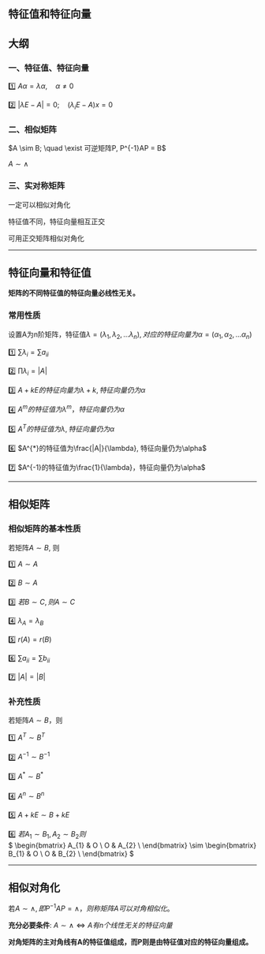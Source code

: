 ## 特征值和特征向量


## 大纲
### 一、特征值、特征向量
:one: $A\alpha = \lambda\alpha, \quad \alpha \ne 0$

:two: $|\lambda E - A| = 0; \quad (\lambda_{i} E - A)x = 0$

### 二、相似矩阵
$A \sim B; \quad \exist 可逆矩阵P, P^{-1}AP = B$

$A \sim \wedge$

### 三、实对称矩阵
一定可以相似对角化

特征值不同，特征向量相互正交

可用正交矩阵相似对角化

---

## 特征向量和特征值

**矩阵的不同特征值的特征向量必线性无关。**

### 常用性质

设置A为n阶矩阵，特征值$\lambda = (\lambda_{1}, \lambda_{2}, \dots \lambda_{n}), 对应的特征向量为\alpha=(\alpha_{1}, \alpha_{2}, \dots \alpha_{n})$

:one: $\sum \lambda_{i} = \sum a_{ii}$

:two: $\prod\lambda_{i} = |A|$

:three: $A + kE 的特征向量为\lambda + k, 特征向量仍为\alpha$

:four: $A^{m}的特征值为\lambda^{m}，特征向量仍为\alpha$

:five: $A^{T}的特征值为\lambda, 特征向量仍为\alpha$

:six: $A^{*}的特征值为\frac{|A|}{\lambda}, 特征向量仍为\alpha$

:seven: $A^{-1}的特征值为\frac{1}{\lambda}，特征向量仍为\alpha$

---

## 相似矩阵
### 相似矩阵的基本性质
若矩阵$A \sim B$, 则

:one: $A \sim A$

:two: $B \sim A$

:three: $若B \sim C, 则A \sim C$

:four: $\lambda_{A} = \lambda_{B}$

:five: $r(A) = r(B)$

:six: $\sum a_{ii} = \sum b_{ii}$

:seven: $|A| = |B|$

### 补充性质
若矩阵$A \sim B$，则

:one: $A^{T} \sim B^{T}$

:two: $A^{-1} \sim B^{-1}$

:three: $A^{*} \sim B^{*}$

:four: $A^{n} \sim B^{n}$

:five: $A + kE \sim B + kE$

:six: $若A_{1} \sim B_{1}, A_{2} \sim B_{2}则$  
$
\begin{bmatrix}
A_{1} & O			\\
O			& A_{2}	\\
\end{bmatrix}
\sim
\begin{bmatrix}
B_{1} & O			\\
O			& B_{2}	\\
\end{bmatrix}
$

---

## 相似对角化

若$A \sim \wedge, 即P^{-1}AP = \wedge，则称矩阵A可以对角相似化。$

**充分必要条件**: $A \sim \wedge \Longleftrightarrow A有n个线性无关的特征向量$

**对角矩阵的主对角线有A的特征值组成，而P则是由特征值对应的特征向量组成。**

